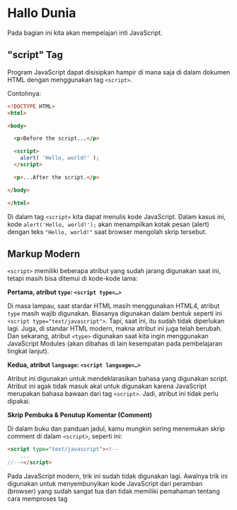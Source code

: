 # Hallo Dunia

Pada bagian ini kita akan mempelajari inti JavaScript.

## "script" Tag

Program JavaScript dapat disisipkan hampir di mana saja di dalam dokumen HTML dengan menggunakan tag ``<script>``.

Contohnya:

```html
<!DOCTYPE HTML>
<html>

<body>

  <p>Before the script...</p>

  <script>
    alert( 'Hello, world!' );
  </script>

  <p>...After the script.</p>

</body>

</html>
```
Di dalam tag ``<script>`` kita dapat menulis kode JavaScript. Dalam kasus ini, kode ``alert('Hello, world!');`` akan menampilkan kotak pesan (alert) dengan teks ``"Hello, world!"`` saat browser mengolah skrip tersebut.

## Markup Modern

``<script>`` memiliki beberapa atribut yang sudah jarang digunakan saat ini, tetapi masih bisa ditemui di kode-kode lama:

**Pertama, atribut ``type``: ``<script type=…>``**

Di masa lampau, saat stardar HTML masih menggunakan HTML4, atribut ``type`` masih wajib digunakan. Biasanya digunakan dalam bentuk seperti ini ``<script type="text/javascript">``. Tapi, saat ini, itu sudah tidak diperlukan lagi. Juga, di standar HTML modern, makna atribut ini juga telah berubah. Dan sekarang, atribut ``<type>`` digunakan saat kita ingin menggunakan JavaScript Modules (akan dibahas di lain kesempatan pada pembelajaran tingkat lanjut).

**Kedua, atribut ``language``: ``<script language=…>``**

Atribut ini digunakan untuk mendeklarasikan bahasa yang digunakan script. Atribut ini agak tidak masuk akal untuk digunakan karena JavaScript merupakan bahasa bawaan dari tag ``<script>``. Jadi, atribut ini tidak perlu dipakai.

**Skrip Pembuka & Penutup Komentar (Comment)**

Di dalam buku dan panduan jadul, kamu mungkin sering menemukan skrip comment di dalam ``<script>``, seperti ini:

```html
<script type="text/javascript"><!--
    ...
//--></script>
```
Pada JavaScript modern, trik ini sudah tidak digunakan lagi. Awalnya trik ini digunakan untuk menyembunyikan kode JavaScript dari peramban (browser) yang sudah sangat tua dan tidak memiliki pemahaman tentang cara memproses tag <script>. Di masa lalu, beberapa peramban mungkin tidak sepenuhnya memahami atau mendukung tag ``<script>``, dan ini bisa menyebabkan masalah dalam menjalankan kode JavaScript di dalamnya.

Dengan menggunakan komentar seperti ``<!--`` dan ``-->``, tujuan awalnya adalah membuat kode JavaScript tetap tidak terlihat oleh peramban-peramban tua tersebut. Kode JavaScript akan diapit oleh komentar ini sehingga peramban yang tidak tahu bagaimana memproses tag <script> akan mengabaikan kode di dalamnya.

Namun, pada peramban modern yang telah dirilis dalam 15 tahun terakhir, masalah ini sudah tidak ada lagi. Peramban modern mampu memahami tag <script> dengan baik, dan kode JavaScript di dalamnya akan dieksekusi tanpa masalah. Karena itu, trik komentar semacam ini tidak diperlukan lagi dalam JavaScript modern.


